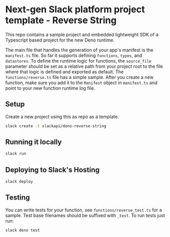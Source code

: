 # Next-gen Slack platform project template - Reverse String

This repo contains a sample project and embedded lightweight SDK of a Typescript
based project for the new Deno runtime.

The main file that handles the generation of your app's manifest is the
`manifest.ts` file. So far it supports defining `functions`, `types`, and
`datastores`. To define the runtime logic for functions, the `source_file`
parameter should be set as a relative path from your project root to the file
where that logic is defined and exported as default. The `functions/reverse.ts`
file has a simple sample. After you create a new function, make sure you add it
to the `Manifest` object in `manifest.ts` and point to your new function runtime
log file.

## Setup

Create a new project using this as repo as a template.

```bash
slack create -t slackapi/deno-reverse-string
```

## Running it locally

```bash
slack run
```

## Deploying to Slack's Hosting

```bash
slack deploy
```

## Testing

You can write tests for your function, see `functions/reverse_test.ts` for a
sample. Test base filenames should be suffixed with `_test`. To run tests just
run:

```bash
slack deno test
```
